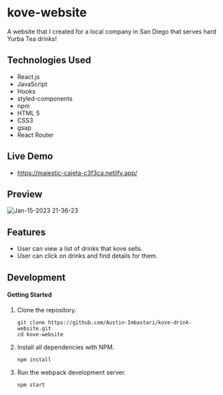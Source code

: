 # kove-website
A website that I created for a local company in San Diego that serves hard Yurba Tea drinks!

## Technologies Used
- React.js
- JavaScript
- Hooks
- styled-components
- npm
- HTML 5
- CSS3
- gsap
- React Router

## Live Demo
- https://majestic-cajeta-c3f3ca.netlify.app/

## Preview
![Jan-15-2023 21-36-23](https://user-images.githubusercontent.com/55529532/212605804-6091b766-db49-4fe9-832a-8f66ac414b33.gif)
## Features

- User can view a list of drinks that kove sells.
- User can click on drinks and find details for them.
## Development

#### Getting Started

1. Clone the repository.

    ```shell
    git clone https://github.com/Austin-Imbastari/kove-drink-website.git
    cd kove-website
    ```


1. Install all dependencies with NPM.

    ```shell
    npm install
    ```
    
1. Run the webpack development server.

    ```shell
    npm start
    ```
